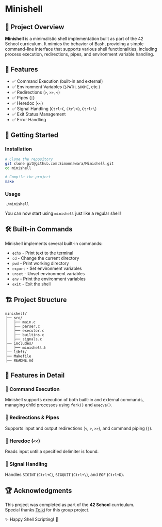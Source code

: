 # Minishell

&#x20;&#x20;

## 📝 Project Overview

**Minishell** is a minimalistic shell implementation built as part of the 42 School curriculum. It mimics the behavior of Bash, providing a simple command-line interface that supports various shell functionalities, including process execution, redirections, pipes, and environment variable handling.

## 🎯 Features

- ✅ Command Execution (built-in and external)
- ✅ Environment Variables (`$PATH`, `$HOME`, etc.)
- ✅ Redirections (`>`, `>>`, `<`)
- ✅ Pipes (`|`)
- ✅ Heredoc (`<<`)
- ✅ Signal Handling (`Ctrl+C`, `Ctrl+D`, `Ctrl+\`)
- ✅ Exit Status Management
- ✅ Error Handling

## 🚀 Getting Started
### Installation

```bash
# Clone the repository
git clone git@github.com:Simonnawara/Minishell.git
cd minishell

# Compile the project
make
```

### Usage

```bash
./minishell
```

You can now start using `minishell` just like a regular shell!

## 🛠 Built-in Commands

Minishell implements several built-in commands:

- `echo` - Print text to the terminal
- `cd` - Change the current directory
- `pwd` - Print working directory
- `export` - Set environment variables
- `unset` - Unset environment variables
- `env` - Print the environment variables
- `exit` - Exit the shell

## 🏗️ Project Structure

```
minishell/
│── src/
│   ├── main.c
│   ├── parser.c
│   ├── executor.c
│   ├── builtins.c
│   ├── signals.c
│── includes/
│   ├── minishell.h
│── libft/
│── Makefile
│── README.md
```

## 🔧 Features in Detail

### 🔹 Command Execution

Minishell supports execution of both built-in and external commands, managing child processes using `fork()` and `execve()`.

### 🔹 Redirections & Pipes

Supports input and output redirections (`<`, `>`, `>>`), and command piping (`|`).

### 🔹 Heredoc (`<<`)

Reads input until a specified delimiter is found.

### 🔹 Signal Handling

Handles `SIGINT` (`Ctrl+C`), `SIGQUIT` (`Ctrl+\`), and `EOF` (`Ctrl+D`).


## 🏆 Acknowledgments
This project was completed as part of the **42 School** curriculum.
</br>
Special thanks [Toiki](https://github.com/Zoroki110) for this group project.



✨ Happy Shell Scripting! 🚀

